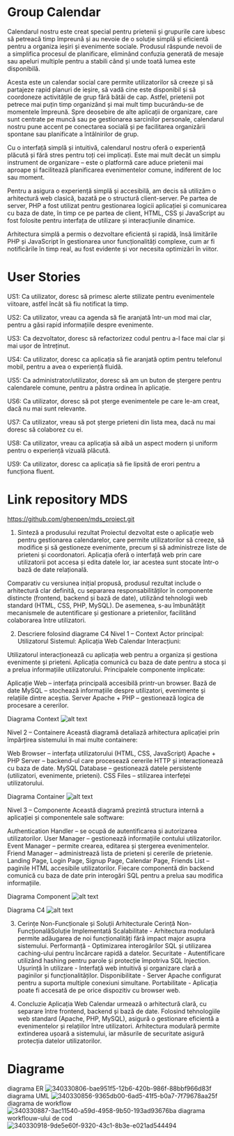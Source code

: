 # Group Calendar
Calendarul nostru este creat special pentru prietenii și grupurile care iubesc să petreacă timp împreună și au nevoie de o soluție simplă și eficientă pentru a organiza ieșiri și evenimente sociale. Produsul răspunde nevoii de a simplifica procesul de planificare, eliminând confuzia generată de mesaje sau apeluri multiple pentru a stabili când și unde toată lumea este disponibilă.

Acesta este un calendar social care permite utilizatorilor să creeze și să partajeze rapid planuri de ieșire, să vadă cine este disponibil și să coordoneze activitățile de grup fără bătăi de cap. Astfel, prietenii pot petrece mai puțin timp organizând și mai mult timp bucurându-se de momentele împreună. Spre deosebire de alte aplicații de organizare, care sunt centrate pe muncă sau pe gestionarea sarcinilor personale, calendarul nostru pune accent pe conectarea socială și pe facilitarea organizării spontane sau planificate a întâlnirilor de grup.

Cu o interfață simplă și intuitivă, calendarul nostru oferă o experiență plăcută și fără stres pentru toți cei implicați. Este mai mult decât un simplu instrument de organizare – este o platformă care aduce prietenii mai aproape și facilitează planificarea evenimentelor comune, indiferent de loc sau moment.

Pentru a asigura o experiență simplă și accesibilă, am decis să utilizăm o arhitectură web clasică, bazată pe o structură client-server. Pe partea de server, PHP a fost utilizat pentru gestionarea logicii aplicației și comunicarea cu baza de date, în timp ce pe partea de client, HTML, CSS și JavaScript au fost folosite pentru interfața de utilizare și interacțiunile dinamice.

Arhitectura simplă a permis o dezvoltare eficientă și rapidă, însă limitările PHP și JavaScript în gestionarea unor funcționalități complexe, cum ar fi notificările în timp real, au fost evidente și vor necesita optimizări în viitor.

# User Stories
US1: Ca utilizator, doresc să primesc alerte stilizate pentru evenimentele viitoare, astfel încât să fiu notificat la timp.

US2: Ca utilizator, vreau ca agenda să fie aranjată într-un mod mai clar, pentru a găsi rapid informațiile despre evenimente.

US3: Ca dezvoltator, doresc să refactorizez codul pentru a-l face mai clar și mai ușor de întreținut.

US4: Ca utilizator, doresc ca aplicația să fie aranjată optim pentru telefonul mobil, pentru a avea o experiență fluidă.

US5: Ca administrator/utilizator, doresc să am un buton de ștergere pentru calendarele comune, pentru a păstra ordinea în aplicație.

US6: Ca utilizator, doresc să pot șterge evenimentele pe care le-am creat, dacă nu mai sunt relevante.

US7: Ca utilizator, vreau să pot șterge prieteni din lista mea, dacă nu mai doresc să colaborez cu ei.

US8: Ca utilizator, vreau ca aplicația să aibă un aspect modern și uniform pentru o experiență vizuală plăcută.

US9: Ca utilizator, doresc ca aplicația să fie lipsită de erori pentru a funcționa fluent.

# Link repository MDS
https://github.com/ghenpen/mds_proiect.git

1. Sinteză a produsului rezultat
Proiectul dezvoltat este o aplicație web pentru gestionarea calendarelor, care permite utilizatorilor să creeze, să modifice și să gestioneze evenimente, precum și să administreze liste de prieteni și coordonatori. Aplicația oferă o interfață web prin care utilizatorii pot accesa și edita datele lor, iar acestea sunt stocate într-o bază de date relațională.

Comparativ cu versiunea inițial propusă, produsul rezultat include o arhitectură clar definită, cu separarea responsabilităților în componente distincte (frontend, backend și bază de date), utilizând tehnologii web standard (HTML, CSS, PHP, MySQL). De asemenea, s-au îmbunătățit mecanismele de autentificare și gestionare a prietenilor, facilitând colaborarea între utilizatori.

2. Descriere folosind diagrame C4
Nivel 1 – Context
Actor principal: Utilizatorul
Sistemul: Aplicația Web Calendar
Interacțiuni:

Utilizatorul interacționează cu aplicația web pentru a organiza și gestiona evenimente și prieteni.
Aplicația comunică cu baza de date pentru a stoca și a prelua informațiile utilizatorului.
Principalele componente implicate:

Aplicație Web – interfața principală accesibilă printr-un browser.
Bază de date MySQL – stochează informațiile despre utilizatori, evenimente și relațiile dintre aceștia.
Server Apache + PHP – gestionează logica de procesare a cererilor.


Diagrama Context
![alt text](https://github.com/unibuc-cs/Ford-Falcon/blob/master/Diagrams/Context.bmp)


Nivel 2 – Containere
Această diagramă detaliază arhitectura aplicației prin împărțirea sistemului în mai multe containere:

Web Browser – interfața utilizatorului (HTML, CSS, JavaScript)
Apache + PHP Server – backend-ul care procesează cererile HTTP și interacționează cu baza de date.
MySQL Database – gestionează datele persistente (utilizatori, evenimente, prieteni).
CSS Files – stilizarea interfeței utilizatorului.


Diagrama Container
![alt text](https://github.com/unibuc-cs/Ford-Falcon/blob/master/Diagrams/Container.bmp)


Nivel 3 – Componente
Această diagramă prezintă structura internă a aplicației și componentele sale software:

Authentication Handler – se ocupă de autentificarea și autorizarea utilizatorilor.
User Manager – gestionează informațiile contului utilizatorilor.
Event Manager – permite crearea, editarea și ștergerea evenimentelor.
Friend Manager – administrează lista de prieteni și cererile de prietenie.
Landing Page, Login Page, Signup Page, Calendar Page, Friends List – paginile HTML accesibile utilizatorilor.
Fiecare componentă din backend comunică cu baza de date prin interogări SQL pentru a prelua sau modifica informațiile.


Diagrama Component
![alt text](https://github.com/unibuc-cs/Ford-Falcon/blob/master/Diagrams/Component.bmp)


Diagrama C4
![alt text](https://github.com/unibuc-cs/Ford-Falcon/blob/master/Diagrams/DiagramaC4.bmp)


3. Cerințe Non-Funcționale și Soluții Arhitecturale
Cerință Non-FuncționalăSoluție Implementată
Scalabilitate - Arhitectura modulară permite adăugarea de noi funcționalități fără impact major asupra sistemului.
Performanță - Optimizarea interogărilor SQL și utilizarea caching-ului pentru încărcare rapidă a datelor.
Securitate - Autentificare utilizând hashing pentru parole și protecție împotriva SQL Injection.
Ușurință în utilizare - Interfață web intuitivă și organizare clară a paginilor și funcționalităților.
Disponibilitate - Server Apache configurat pentru a suporta multiple conexiuni simultane.
Portabilitate - Aplicația poate fi accesată de pe orice dispozitiv cu browser web.


4. Concluzie
Aplicația Web Calendar urmează o arhitectură clară, cu separare între frontend, backend și bază de date. Folosind tehnologiile web standard (Apache, PHP, MySQL), asigură o gestionare eficientă a evenimentelor și relațiilor între utilizatori. Arhitectura modulară permite extinderea ușoară a sistemului, iar măsurile de securitate asigură protecția datelor utilizatorilor.


# Diagrame
diagrama ER
![340330806-bae951f5-12b6-420b-986f-88bbf966d83f](https://github.com/user-attachments/assets/06213e17-fe07-4999-a10e-8833a0034654)
diagrama UML
![340330856-9365db00-6ad5-41f5-b0a7-7f79678aa25f](https://github.com/user-attachments/assets/b744a506-b9a2-4214-98ef-b13e72ae5eb2)
diagrama de workflow
![340330887-3ac11540-a59d-4958-9b50-193ad93676ba](https://github.com/user-attachments/assets/d263aef6-c987-466d-841e-d36f573aee60)
diagrama workflouw-ului de cod
![340330918-9de5e60f-9320-43c1-8b3e-e021ad544494](https://github.com/user-attachments/assets/e7a037e9-f857-4480-aa06-de19ac4a3ee6)

